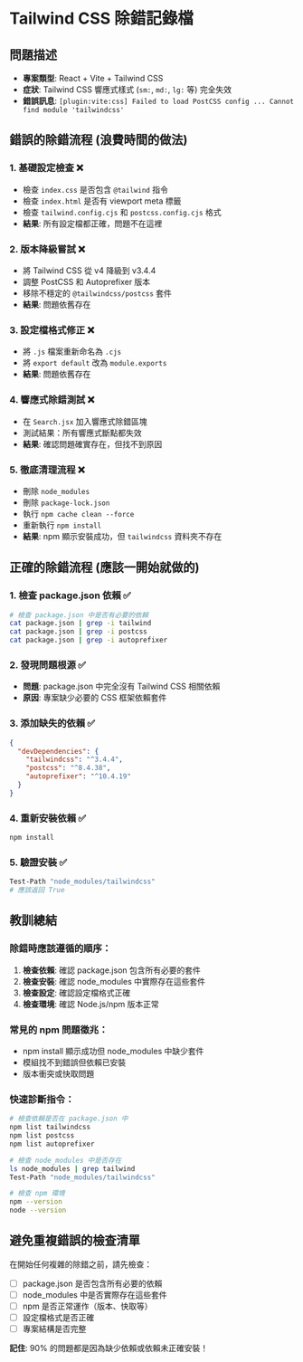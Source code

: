 # Tailwind CSS 除錯記錄檔

## 問題描述
- **專案類型**: React + Vite + Tailwind CSS
- **症狀**: Tailwind CSS 響應式樣式 (`sm:`, `md:`, `lg:` 等) 完全失效
- **錯誤訊息**: `[plugin:vite:css] Failed to load PostCSS config ... Cannot find module 'tailwindcss'`

## 錯誤的除錯流程 (浪費時間的做法)

### 1. 基礎設定檢查 ❌
- 檢查 `index.css` 是否包含 `@tailwind` 指令
- 檢查 `index.html` 是否有 viewport meta 標籤
- 檢查 `tailwind.config.cjs` 和 `postcss.config.cjs` 格式
- **結果**: 所有設定檔都正確，問題不在這裡

### 2. 版本降級嘗試 ❌
- 將 Tailwind CSS 從 v4 降級到 v3.4.4
- 調整 PostCSS 和 Autoprefixer 版本
- 移除不穩定的 `@tailwindcss/postcss` 套件
- **結果**: 問題依舊存在

### 3. 設定檔格式修正 ❌
- 將 `.js` 檔案重新命名為 `.cjs`
- 將 `export default` 改為 `module.exports`
- **結果**: 問題依舊存在

### 4. 響應式除錯測試 ❌
- 在 `Search.jsx` 加入響應式除錯區塊
- 測試結果：所有響應式斷點都失效
- **結果**: 確認問題確實存在，但找不到原因

### 5. 徹底清理流程 ❌
- 刪除 `node_modules`
- 刪除 `package-lock.json`
- 執行 `npm cache clean --force`
- 重新執行 `npm install`
- **結果**: npm 顯示安裝成功，但 `tailwindcss` 資料夾不存在

## 正確的除錯流程 (應該一開始就做的)

### 1. 檢查 package.json 依賴 ✅
```bash
# 檢查 package.json 中是否有必要的依賴
cat package.json | grep -i tailwind
cat package.json | grep -i postcss
cat package.json | grep -i autoprefixer
```

### 2. 發現問題根源 ✅
- **問題**: package.json 中完全沒有 Tailwind CSS 相關依賴
- **原因**: 專案缺少必要的 CSS 框架依賴套件

### 3. 添加缺失的依賴 ✅
```json
{
  "devDependencies": {
    "tailwindcss": "^3.4.4",
    "postcss": "^8.4.38",
    "autoprefixer": "^10.4.19"
  }
}
```

### 4. 重新安裝依賴 ✅
```bash
npm install
```

### 5. 驗證安裝 ✅
```bash
Test-Path "node_modules/tailwindcss"
# 應該返回 True
```

## 教訓總結

### 除錯時應該遵循的順序：
1. **檢查依賴**: 確認 package.json 包含所有必要的套件
2. **檢查安裝**: 確認 node_modules 中實際存在這些套件
3. **檢查設定**: 確認設定檔格式正確
4. **檢查環境**: 確認 Node.js/npm 版本正常

### 常見的 npm 問題徵兆：
- npm install 顯示成功但 node_modules 中缺少套件
- 模組找不到錯誤但依賴已安裝
- 版本衝突或快取問題

### 快速診斷指令：
```bash
# 檢查依賴是否在 package.json 中
npm list tailwindcss
npm list postcss
npm list autoprefixer

# 檢查 node_modules 中是否存在
ls node_modules | grep tailwind
Test-Path "node_modules/tailwindcss"

# 檢查 npm 環境
npm --version
node --version
```

## 避免重複錯誤的檢查清單

在開始任何複雜的除錯之前，請先檢查：

- [ ] package.json 是否包含所有必要的依賴
- [ ] node_modules 中是否實際存在這些套件
- [ ] npm 是否正常運作（版本、快取等）
- [ ] 設定檔格式是否正確
- [ ] 專案結構是否完整

**記住**: 90% 的問題都是因為缺少依賴或依賴未正確安裝！ 
